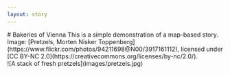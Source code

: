 ```yaml
---
layout: story
---
```


<section class="banner style1 orient-right content-align-left image-position-right onload-image-fade-in onload-content-fade-in fullscreen">
    <div class="content" markdown="1">
# Bakeries of Vienna
This is a simple demonstration of a map-based story.  
Image: [Pretzels, Morten Nisker Toppenberg](https://www.flickr.com/photos/94211698@N00/3917161112), licensed under [CC BY-NC 2.0](https://creativecommons.org/licenses/by-nc/2.0/).  
    </div>
    <div class="image" markdown="1">
![A stack of fresh pretzels](images/pretzels.jpg)  
    </div>
</section>